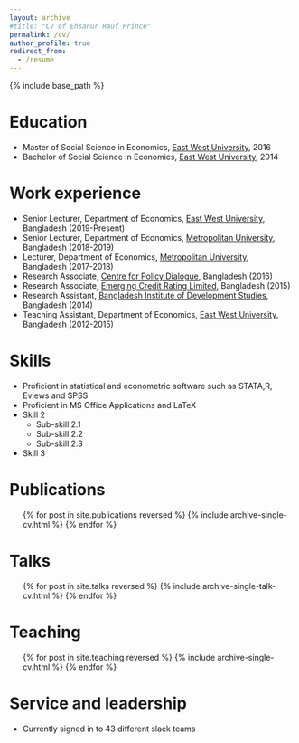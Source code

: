 ```yaml
---
layout: archive
#title: "CV of Ehsanur Rauf Prince"
permalink: /cv/
author_profile: true
redirect_from:
  - /resume
---
```


{% include base_path %}

Education
======
* Master of Social Science in Economics, [East West University](https://www.ewubd.edu/), 2016 
* Bachelor of Social Science in Economics, [East West University](https://www.ewubd.edu/), 2014

Work experience
======
* Senior Lecturer, Department of Economics, [East West University](https://www.ewubd.edu/), Bangladesh (2019-Present)
* Senior Lecturer, Department of Economics, [Metropolitan University](https://metrouni.edu.bd/), Bangladesh (2018-2019)
* Lecturer, Department of Economics, [Metropolitan University](https://metrouni.edu.bd/), Bangladesh (2017-2018)
* Research Associate, [Centre for Policy Dialogue](https://cpd.org.bd/), Bangladesh (2016)
* Research Associate, [Emerging Credit Rating Limited](https://emergingrating.com/), Bangladesh (2015)
* Research Assistant, [Bangladesh Institute of Development Studies](https://www.bids.org.bd/), Bangladesh (2014)
* Teaching Assistant, Department of Economics, [East West University](https://www.ewubd.edu/), Bangladesh (2012-2015)
  
Skills
======
* Proficient in statistical and econometric software such as STATA,R, Eviews and SPSS
* Proficient in MS Office Applications and LaTeX
* Skill 2
  * Sub-skill 2.1
  * Sub-skill 2.2
  * Sub-skill 2.3
* Skill 3

Publications
======
  <ul>{% for post in site.publications reversed %}
    {% include archive-single-cv.html %}
  {% endfor %}</ul>
  
Talks
======
  <ul>{% for post in site.talks reversed %}
    {% include archive-single-talk-cv.html  %}
  {% endfor %}</ul>
  
Teaching
======
  <ul>{% for post in site.teaching reversed %}
    {% include archive-single-cv.html %}
  {% endfor %}</ul>
  
Service and leadership
======
* Currently signed in to 43 different slack teams
